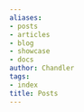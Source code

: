 ```yaml
---
aliases:
- posts
- articles
- blog
- showcase
- docs
author: Chandler
tags:
- index
title: Posts
---
```


